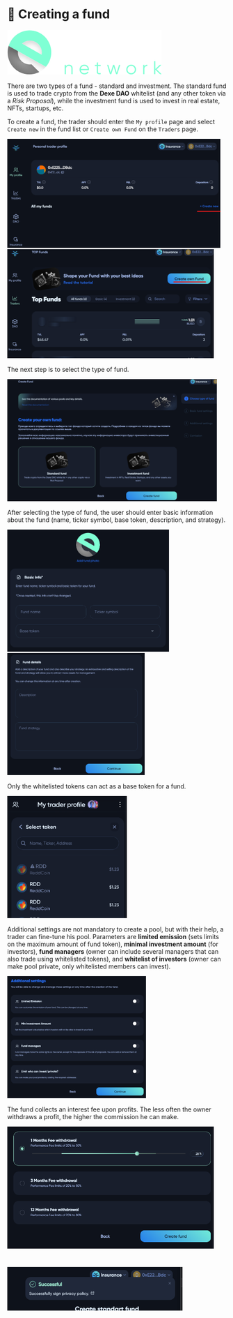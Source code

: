 # 🏢 Creating a fund

![Logo](../../img/logoDeXe.svg)

There are two types of a fund - standard and investment. The standard fund is used to trade crypto from the **Dexe DAO** whitelist (and any other token via a *Risk Proposal*), while the investment fund is used to invest in real estate, NFTs, startups, etc.

To create a fund, the trader should enter the `My profile` page and select `Create new` in the fund list or `Create own Fund` on the `Traders` page.

<img src="../../img/userGuideInvestmentCreateFund/userGuideImg_MyProfile.png" height="250" />
<img src="../../img/userGuideInvestmentCreateFund/userGuideImg_Traders.png" height="250" />

The next step is to select the type of fund.

<img src="../../img/userGuideInvestmentCreateFund/userGuideImg_CreateFund.png" height="280" />

After selecting the type of fund, the user should enter basic information about the fund (name, ticker symbol, base token, description, and strategy).

<img src="../../img/userGuideInvestmentCreateFund/userGuideImg_BasicFundSettings.png" height="280" />
<img src="../../img/userGuideInvestmentCreateFund/userGuideImg_FundDetails.png" height="280" />

Only the whitelisted tokens can act as a base token for a fund.

<img src="../../img/userGuideInvestmentCreateFund/userGuideImg_BaseToken.png" height="280" />

Additional settings are not mandatory to create a pool, but with their help, a trader can fine-tune his pool. Parameters are **limited emission** (sets limits on the maximum amount of fund token), **minimal investment amount** (for investors), **fund managers** (owner can include several managers that can also trade using whitelisted tokens), and **whitelist of investors** (owner can make pool private, only whitelisted members can invest).

<img src="../../img/userGuideInvestmentCreateFund/userGuideImg_AdditionalSettings.png" height="280" />

The fund collects an interest fee upon profits. The less often the owner withdraws a profit, the higher the commission he can make.

<img src="../../img/userGuideInvestmentCreateFund/userGuideImg_WithdrawalFee.png" height="280" />

#

<img src="../../img/userGuideInvestmentCreateFund/userGuideImg_Success.png" height="100" />